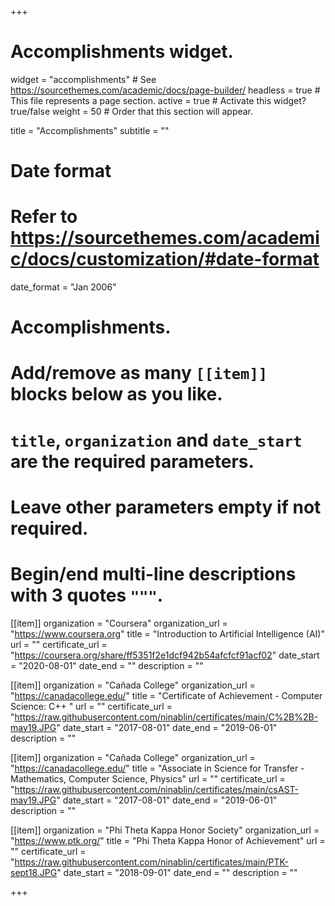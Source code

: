 +++
# Accomplishments widget.
widget = "accomplishments"  # See https://sourcethemes.com/academic/docs/page-builder/
headless = true  # This file represents a page section.
active = true  # Activate this widget? true/false
weight = 50  # Order that this section will appear.

title = "Accomplish&shy;ments"
subtitle = ""

# Date format
#   Refer to https://sourcethemes.com/academic/docs/customization/#date-format
date_format = "Jan 2006"

# Accomplishments.
#   Add/remove as many `[[item]]` blocks below as you like.
#   `title`, `organization` and `date_start` are the required parameters.
#   Leave other parameters empty if not required.
#   Begin/end multi-line descriptions with 3 quotes `"""`.

[[item]]
  organization = "Coursera"
  organization_url = "https://www.coursera.org"
  title = "Introduction to Artificial Intelligence (AI)"
  url = ""
  certificate_url = "https://coursera.org/share/ff5351f2e1dcf942b54afcfcf91acf02"
  date_start = "2020-08-01"
  date_end = ""
  description = ""

[[item]]
  organization = "Cañada College"
  organization_url = "https://canadacollege.edu/"
  title = "Certificate of Achievement - Computer Science: C++ "
  url = ""
  certificate_url = "https://raw.githubusercontent.com/ninablin/certificates/main/C%2B%2B-may19.JPG"
  date_start = "2017-08-01"
  date_end = "2019-06-01"
  description = ""
  
[[item]]
  organization = "Cañada College"
  organization_url = "https://canadacollege.edu/"
  title = "Associate in Science for Transfer - Mathematics, Computer Science, Physics"
  url = ""
  certificate_url = "https://raw.githubusercontent.com/ninablin/certificates/main/csAST-may19.JPG"
  date_start = "2017-08-01"
  date_end = "2019-06-01"
  description = ""

[[item]]
  organization = "Phi Theta Kappa Honor Society"
  organization_url = "https://www.ptk.org/"
  title = "Phi Theta Kappa Honor of Achievement"
  url = ""
  certificate_url = "https://raw.githubusercontent.com/ninablin/certificates/main/PTK-sept18.JPG"
  date_start = "2018-09-01"
  date_end = ""
  description = ""
  
+++
